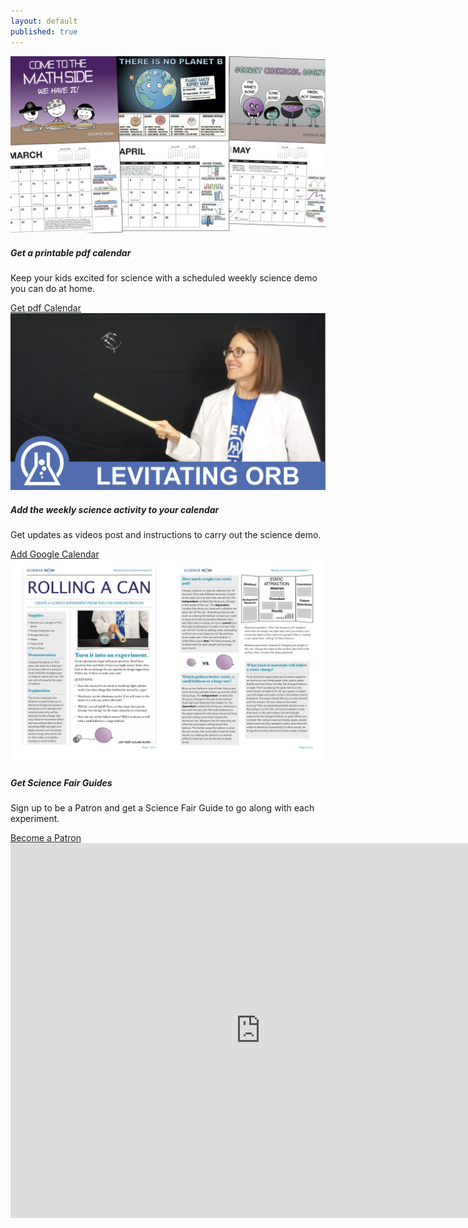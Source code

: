 ```yaml
---
layout: default
published: true
---
```


<script async data-uid="a49ed8ae29" src="https://marvelous-thinker-501.ck.page/a49ed8ae29/index.js"></script>
<div id="main" class="container">
  <div class="card bg-light col-md-10 col-md-offset-1">
    <div class="row no-gutters">
      <div class="col-md-4">
        <img src="images/CalendarPreview/ScienceMomCalendar.002.jpeg" class="card-img" alt="2020 science Calendar">
      </div>
      <div class="col-md-8">
        <div class="card-body">
          <h5 class="card-title">Get a printable pdf calendar</h5>
          <p class="card-text">Keep your kids excited for science with a scheduled weekly science demo you can do at home.</p>
          <a href="https://marvelous-thinker-501.ck.page/a49ed8ae29" target="_blank" class="btn btn-primary btn-block">Get pdf Calendar</a>
        </div>
      </div>
    </div>
  </div>
  <div class="card bg-light col-md-10 col-md-offset-1">
    <div class="row no-gutters">
      <div class="col-md-4">
        <img src="images/CalendarPreview/WSD-Thumbnails.004.jpeg" class="card-img" alt="Science Video Thumbnail">
      </div>
      <div class="col-md-8">
        <div class="card-body">
          <h5 class="card-title">Add the weekly science activity to your calendar</h5>
          <p class="card-text">Get updates as videos post and instructions to carry out the science demo.</p>
          <a href="https://calendar.google.com/calendar/r?cid=evcd1rv85b57ecnh9fpeapgse8@group.calendar.google.com" target="_blank" class="btn btn-dark btn-block">Add Google Calendar</a>
        </div>
      </div>
    </div>
  </div>
  <div class="card bg-light col-md-10 col-md-offset-1">
    <div class="row no-gutters">
      <div class="col-md-4">
        <img src="images/CalendarPreview/guide.jpg" class="card-img" alt="Science Fair Guides">
      </div>
      <div class="col-md-8">
        <div class="card-body">
          <h5 class="card-title">Get Science Fair Guides</h5>
          <p class="card-text">Sign up to be a Patron and get a Science Fair Guide to go along with each experiment.</p>
          <a href="http://patreon.com/sciencemom" target="_blank" class="btn btn-light btn-block">Become a Patron</a>
        </div>
      </div>
    </div>
  </div>
  
  <div class="col-md-10 col-md-offset-1">
    <iframe src="https://calendar.google.com/calendar/embed?src=evcd1rv85b57ecnh9fpeapgse8%40group.calendar.google.com&ctz=America%2FLos_Angeles" style="border: 0" width="800" height="600" frameborder="0" scrolling="no"></iframe>
  </div>
</div>





